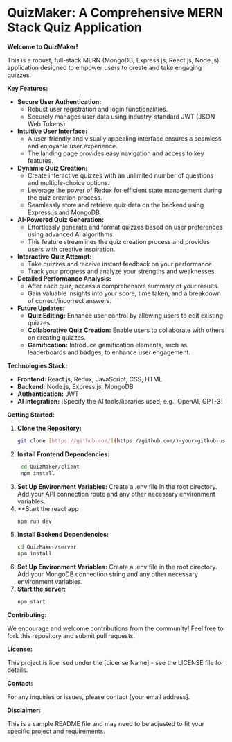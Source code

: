 # QuizMaker: A Comprehensive MERN Stack Quiz Application

**Welcome to QuizMaker!**

This is a robust, full-stack MERN (MongoDB, Express.js, React.js, Node.js) application designed to empower users to create and take engaging quizzes. 

**Key Features:**

* **Secure User Authentication:** 
    * Robust user registration and login functionalities.
    * Securely manages user data using industry-standard JWT (JSON Web Tokens).
* **Intuitive User Interface:** 
    * A user-friendly and visually appealing interface ensures a seamless and enjoyable user experience.
    * The landing page provides easy navigation and access to key features. 
* **Dynamic Quiz Creation:**
    * Create interactive quizzes with an unlimited number of questions and multiple-choice options.
    * Leverage the power of Redux for efficient state management during the quiz creation process. 
    * Seamlessly store and retrieve quiz data on the backend using Express.js and MongoDB.
* **AI-Powered Quiz Generation:**
    * Effortlessly generate and format quizzes based on user preferences using advanced AI algorithms. 
    * This feature streamlines the quiz creation process and provides users with creative inspiration.
* **Interactive Quiz Attempt:** 
    * Take quizzes and receive instant feedback on your performance.
    * Track your progress and analyze your strengths and weaknesses.
* **Detailed Performance Analysis:**
    * After each quiz, access a comprehensive summary of your results.
    * Gain valuable insights into your score, time taken, and a breakdown of correct/incorrect answers.
* **Future Updates:**
    * **Quiz Editing:** Enhance user control by allowing users to edit existing quizzes.
    * **Collaborative Quiz Creation:** Enable users to collaborate with others on creating quizzes.
    * **Gamification:** Introduce gamification elements, such as leaderboards and badges, to enhance user engagement.

**Technologies Stack:**

* **Frontend:** React.js, Redux, JavaScript, CSS, HTML
* **Backend:** Node.js, Express.js, MongoDB
* **Authentication:** JWT
* **AI Integration:** [Specify the AI tools/libraries used, e.g., OpenAI, GPT-3]

**Getting Started:**

1. **Clone the Repository:** 
   ```bash
   git clone [https://github.com/](https://github.com/)<your-github-username>/QuizMaker.git
2. **Install Frontend Dependencies:**
   ```bash
    cd QuizMaker/client
    npm install
3. **Set Up Environment Variables:**
Create a .env file in the root directory.
Add your API connection route and any other necessary environment variables.
3. **Start the react app
    ```bash
    npm run dev
4. **Install Backend Dependencies:**
    ```bash
    cd QuizMaker/server
    npm install
6. **Set Up Environment Variables:**
Create a .env file in the root directory.
Add your MongoDB connection string and any other necessary environment variables.
7. **Start the server:**
   ```bash
   npm start


**Contributing:**

We encourage and welcome contributions from the community! Feel free to fork this repository and submit pull requests.

**License:**

This project is licensed under the [License Name] - see the LICENSE file for details.

**Contact:**

For any inquiries or issues, please contact [your email address].

**Disclaimer:**

This is a sample README file and may need to be adjusted to fit your specific project and requirements.
